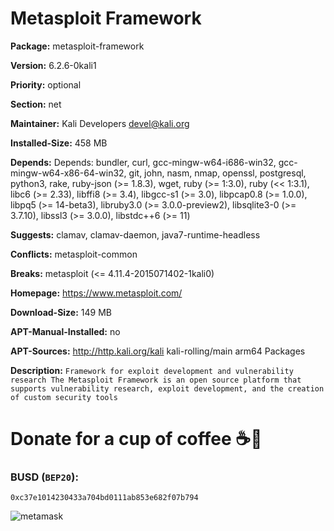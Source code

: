 # Metasploit Framework

__Package:__ metasploit-framework

__Version:__ 6.2.6-0kali1

__Priority:__ optional

__Section:__ net

__Maintainer:__ Kali Developers <devel@kali.org>

__Installed-Size:__ 458 MB

__Depends:__ Depends: bundler, curl, gcc-mingw-w64-i686-win32, gcc-mingw-w64-x86-64-win32, git, john, nasm, nmap, openssl, postgresql, python3, rake, ruby-json (>= 1.8.3), wget, ruby (>= 1:3.0), ruby (<< 1:3.1), libc6 (>= 2.33), libffi8 (>= 3.4), libgcc-s1 (>= 3.0), libpcap0.8 (>= 1.0.0), libpq5 (>= 14-beta3), libruby3.0 (>= 3.0.0-preview2), libsqlite3-0 (>= 3.7.10), libssl3 (>= 3.0.0), libstdc++6 (>= 11)

__Suggests:__ clamav, clamav-daemon, java7-runtime-headless

__Conflicts:__ metasploit-common

__Breaks:__ metasploit (<= 4.11.4-2015071402-1kali0)

__Homepage:__ https://www.metasploit.com/

__Download-Size:__ 149 MB

__APT-Manual-Installed:__ no

__APT-Sources:__ http://http.kali.org/kali kali-rolling/main arm64 Packages

__Description:__ `Framework for exploit development and vulnerability research
 The Metasploit Framework is an open source platform that supports
 vulnerability research, exploit development, and the creation of custom
 security tools`

# Donate for a cup of coffee ☕🥯

### BUSD (`BEP20`):

```
0xc37e1014230433a704bd0111ab853e682f07b794
```

![metamask](https://i.ibb.co/C0HGYDQ/metamask.png)



